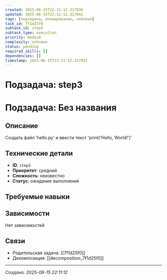 ```yaml
---
created: 2025-06-15T22:11:12.317036
updated: 2025-06-15T22:11:12.317041
tags: [подзадача, планирование, unknown]
task_id: 7f1d25f0
subtask_id: step3
subtask_type: execution
priority: medium
complexity: unknown
status: pending
required_skills: []
dependencies: []
timestamp: 2025-06-15T22:11:12.317032
---
```


# Подзадача: step3

# Подзадача: Без названия

## Описание
Создать файл 'hello.py' и ввести текст 'print('Hello, World!')'

## Технические детали
- **ID**: `step3`
- **Приоритет**: средний
- **Сложность**: неизвестно
- **Статус**: ожидание выполнения

## Требуемые навыки


## Зависимости
Нет зависимостей

## Связи
- Родительская задача: [[7f1d25f0]]
- Декомпозиция: [[decomposition_7f1d25f0]]

---
*Создано: 2025-06-15 22:11:12*
